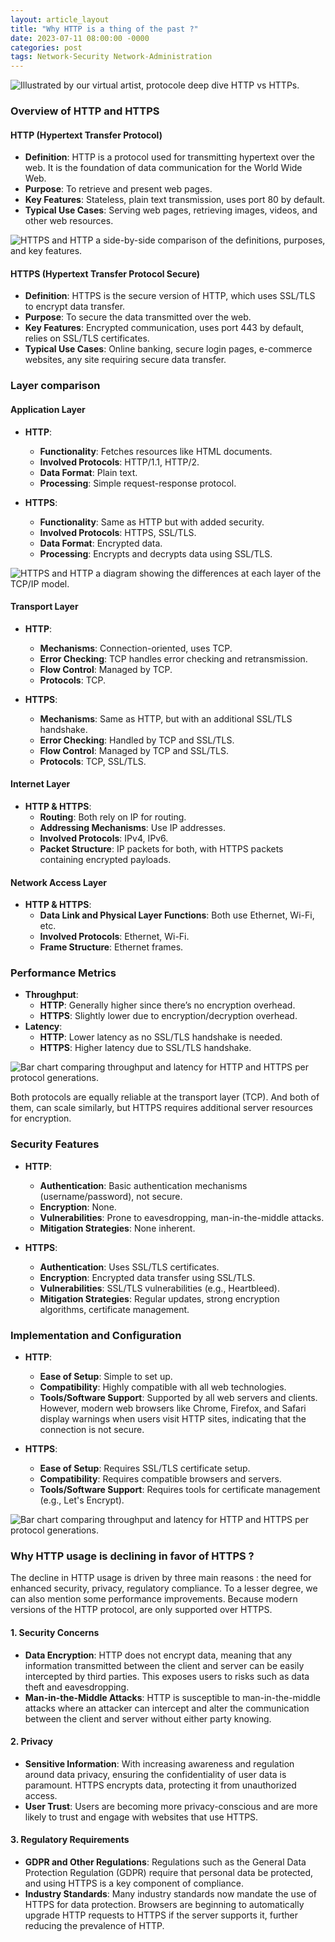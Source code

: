 ```yaml
---
layout: article_layout
title: "Why HTTP is a thing of the past ?"
date: 2023-07-11 08:00:00 -0000
categories: post
tags: Network-Security Network-Administration
---
```

![Illustrated by our virtual artist, protocole deep dive HTTP vs HTTPs.](/assets/http-vs-https.jpg)

### Overview of HTTP and HTTPS


#### HTTP (Hypertext Transfer Protocol)
- **Definition**: HTTP is a protocol used for transmitting hypertext over the web. It is the foundation of data communication for the World Wide Web.
- **Purpose**: To retrieve and present web pages.
- **Key Features**: Stateless, plain text transmission, uses port 80 by default.
- **Typical Use Cases**: Serving web pages, retrieving images, videos, and other web resources.<!--more-->


![HTTPS and HTTP a side-by-side comparison of the definitions, purposes, and key features.](/assets/side-by-side-https.png)

#### HTTPS (Hypertext Transfer Protocol Secure)
- **Definition**: HTTPS is the secure version of HTTP, which uses SSL/TLS to encrypt data transfer.
- **Purpose**: To secure the data transmitted over the web.
- **Key Features**: Encrypted communication, uses port 443 by default, relies on SSL/TLS certificates.
- **Typical Use Cases**: Online banking, secure login pages, e-commerce websites, any site requiring secure data transfer.

### Layer comparison

#### Application Layer
- **HTTP**:
  - **Functionality**: Fetches resources like HTML documents.
  - **Involved Protocols**: HTTP/1.1, HTTP/2.
  - **Data Format**: Plain text.
  - **Processing**: Simple request-response protocol.

- **HTTPS**:
  - **Functionality**: Same as HTTP but with added security.
  - **Involved Protocols**: HTTPS, SSL/TLS.
  - **Data Format**: Encrypted data.
  - **Processing**: Encrypts and decrypts data using SSL/TLS.
  
![HTTPS and HTTP a diagram showing the differences at each layer of the TCP/IP model.](/assets/layers-comparison-http-https.png)


#### Transport Layer
- **HTTP**:
  - **Mechanisms**: Connection-oriented, uses TCP.
  - **Error Checking**: TCP handles error checking and retransmission.
  - **Flow Control**: Managed by TCP.
  - **Protocols**: TCP.

- **HTTPS**:
  - **Mechanisms**: Same as HTTP, but with an additional SSL/TLS handshake.
  - **Error Checking**: Handled by TCP and SSL/TLS.
  - **Flow Control**: Managed by TCP and SSL/TLS.
  - **Protocols**: TCP, SSL/TLS.

#### Internet Layer
- **HTTP & HTTPS**:
  - **Routing**: Both rely on IP for routing.
  - **Addressing Mechanisms**: Use IP addresses.
  - **Involved Protocols**: IPv4, IPv6.
  - **Packet Structure**: IP packets for both, with HTTPS packets containing encrypted payloads.

#### Network Access Layer
- **HTTP & HTTPS**:
  - **Data Link and Physical Layer Functions**: Both use Ethernet, Wi-Fi, etc.
  - **Involved Protocols**: Ethernet, Wi-Fi.
  - **Frame Structure**: Ethernet frames.

### Performance Metrics

- **Throughput**: 
  - **HTTP**: Generally higher since there’s no encryption overhead.
  - **HTTPS**: Slightly lower due to encryption/decryption overhead.
- **Latency**:
  - **HTTP**: Lower latency as no SSL/TLS handshake is needed.
  - **HTTPS**: Higher latency due to SSL/TLS handshake.
  
![Bar chart comparing throughput and latency for HTTP and HTTPS per protocol generations.](/assets/performance-metrics-https.png)


Both protocols are equally reliable at the transport layer (TCP). And both of them, can scale similarly, but HTTPS requires additional server resources for encryption.

### Security Features

- **HTTP**:
  - **Authentication**: Basic authentication mechanisms (username/password), not secure.
  - **Encryption**: None.
  - **Vulnerabilities**: Prone to eavesdropping, man-in-the-middle attacks.
  - **Mitigation Strategies**: None inherent.

- **HTTPS**:
  - **Authentication**: Uses SSL/TLS certificates.
  - **Encryption**: Encrypted data transfer using SSL/TLS.
  - **Vulnerabilities**: SSL/TLS vulnerabilities (e.g., Heartbleed).
  - **Mitigation Strategies**: Regular updates, strong encryption algorithms, certificate management.

### Implementation and Configuration


- **HTTP**:
  - **Ease of Setup**: Simple to set up.
  - **Compatibility**: Highly compatible with all web technologies.
  - **Tools/Software Support**: Supported by all web servers and clients. However, modern web browsers like Chrome, Firefox, and Safari display warnings when users visit HTTP sites, indicating that the connection is not secure.

- **HTTPS**:
  - **Ease of Setup**: Requires SSL/TLS certificate setup.
  - **Compatibility**: Requires compatible browsers and servers.
  - **Tools/Software Support**: Requires tools for certificate management (e.g., Let's Encrypt).

![Bar chart comparing throughput and latency for HTTP and HTTPS per protocol generations.](/assets/flowchart-ssl-handshake-simplified.png)

### Why HTTP usage is declining in favor of HTTPS ?

The decline in HTTP usage is driven by three main reasons : the need for enhanced security, privacy, regulatory compliance. To a lesser degree, we can also mention some performance improvements. Because modern versions of the HTTP protocol, are only supported over HTTPS.

#### 1. **Security Concerns**
- **Data Encryption**: HTTP does not encrypt data, meaning that any information transmitted between the client and server can be easily intercepted by third parties. This exposes users to risks such as data theft and eavesdropping.
- **Man-in-the-Middle Attacks**: HTTP is susceptible to man-in-the-middle attacks where an attacker can intercept and alter the communication between the client and server without either party knowing.

#### 2. **Privacy**
- **Sensitive Information**: With increasing awareness and regulation around data privacy, ensuring the confidentiality of user data is paramount. HTTPS encrypts data, protecting it from unauthorized access.
- **User Trust**: Users are becoming more privacy-conscious and are more likely to trust and engage with websites that use HTTPS.

#### 3. **Regulatory Requirements**
- **GDPR and Other Regulations**: Regulations such as the General Data Protection Regulation (GDPR) require that personal data be protected, and using HTTPS is a key component of compliance.
- **Industry Standards**: Many industry standards now mandate the use of HTTPS for data protection. Browsers are beginning to automatically upgrade HTTP requests to HTTPS if the server supports it, further reducing the prevalence of HTTP.
